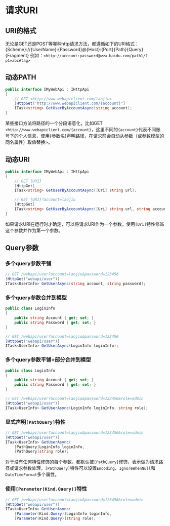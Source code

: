 ﻿# 请求URI

## URI的格式

无论是GET还是POST等哪种http请求方法，都遵循如下的URI格式：
{Scheme}://{UserName}:{Password}@{Host}:{Port}{Path}{Query}{Fragment}
例如：`<http://account:password@www.baidu.com/path1/?p1=abc#tag>`

## 动态PATH

```csharp
public interface IMyWebApi : IHttpApi
{
    // GET <http://www.webapiclient.com/laojiu>
    [HttpGet("http://www.webapiclient.com/{account}"]
    ITask<string> GetUserByAccountAsync(string account);
}
```

某些接口方法将路径的一个分段语意化，比如GET `<http://www.webapiclient.com/{account}`，这里不同的`{account}`代表不同账号下的个人信息，使用{参数名}声明路径，在请求前会自动从参数（或参数模型的同名属性）取值替换>。

## 动态URI

```csharp
public interface IMyWebApi : IHttpApi
{
    // GET {URI}
    [HttpGet]
    ITask<string> GetUserByAccountAsync([Uri] string url);

    // GET {URI}?account=laojiu
    [HttpGet]
    ITask<string> GetUserByAccountAsync([Uri] string url, string account);
}
```

如果请求URI在运行时才确定，可以将请求URI作为一个参数，使用`[Uri]`特性修饰这个参数并作为第一个参数。

## Query参数

### 多个query参数平铺

```csharp
// GET /webapi/user?account=laojiu&password=123456
[HttpGet("webapi/user")]
ITask<UserInfo> GetUserAsync(string account, string password);
```

### 多个query参数合并到模型

```csharp
public class LoginInfo
{
    public string Account { get; set; }
    public string Password { get; set; }
}

// GET /webapi/user?account=laojiu&password=123456
[HttpGet("webapi/user")]
ITask<UserInfo> GetUserAsync(LoginInfo loginInfo);
```

### 多个query参数平铺+部分合并到模型

```csharp
public class LoginInfo
{
    public string Account { get; set; }
    public string Password { get; set; }
}

// GET /webapi/user?account=laojiu&password=123456&role=admin
[HttpGet("webapi/user")]
ITask<UserInfo> GetUserAsync(LoginInfo loginInfo, string role);
```

### 显式声明`[PathQuery]`特性

```csharp
// GET /webapi/user?account=laojiu&password=123456&role=admin
[HttpGet("webapi/user")]
ITask<UserInfo> GetUserAsync(
    [PathQuery]LoginInfo loginInfo,
    [PathQuery]string role);
```

对于没有任何特性修饰的每个参数，都默认被`[PathQuery]`修饰，表示做为请求路径或请求参数处理，`[PathQuery]`特性可以设置`Encoding`、`IgnoreWhenNull`和`DateTimeFormat`多个属性。

### 使用`[Parameter(Kind.Query)]`特性

```csharp
// GET /webapi/user?account=laojiu&password=123456&role=admin
[HttpGet("webapi/user")]
ITask<UserInfo> GetUserAsync(
    [Parameter(Kind.Query)]LoginInfo loginInfo,
    [Parameter(Kind.Query)]string role);
```

